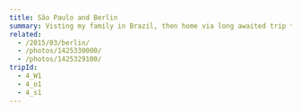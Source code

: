 ```yaml
---
title: São Paulo and Berlin
summary: Visting my family in Brazil, then home via long awaited trip to Berlin.
related:
  - /2015/03/berlin/
  - /photos/1425330000/
  - /photos/1425329100/
tripId:
  - 4_W1
  - 4_o1
  - 4_s1
---
```

